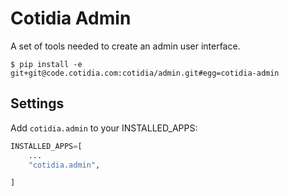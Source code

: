 # Cotidia Admin

A set of tools needed to create an admin user interface.

```console
$ pip install -e git+git@code.cotidia.com:cotidia/admin.git#egg=cotidia-admin
```

## Settings   

Add `cotidia.admin` to your INSTALLED_APPS:

```python
INSTALLED_APPS=[
    ...
    "cotidia.admin",

]
```
